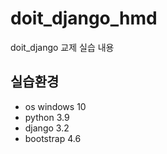# doit_django_hmd
doit_django 교제 실습 내용 


## 실습환경
- os windows 10
- python 3.9
- django 3.2
- bootstrap 4.6

